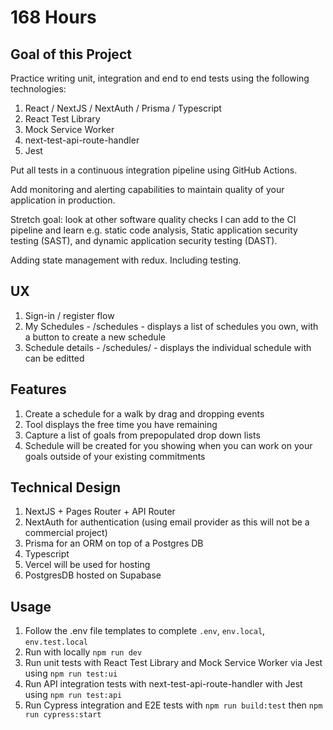 # 168 Hours

## Goal of this Project

Practice writing unit, integration and end to end tests using the following technologies:

1. React / NextJS / NextAuth / Prisma / Typescript
2. React Test Library
3. Mock Service Worker
4. next-test-api-route-handler
5. Jest

Put all tests in a continuous integration pipeline using GitHub Actions.

Add monitoring and alerting capabilities to maintain quality of your application in production.

Stretch goal: look at other software quality checks I can add to the CI pipeline and learn e.g. static code analysis, Static application security testing (SAST), and dynamic application security testing (DAST).

Adding state management with redux. Including testing.

## UX

1. Sign-in / register flow
2. My Schedules - /schedules - displays a list of schedules you own, with a button to create a new schedule
3. Schedule details - /schedules/<scheduleId> - displays the individual schedule with can be editted

## Features

1. Create a schedule for a walk by drag and dropping events
2. Tool displays the free time you have remaining
3. Capture a list of goals from prepopulated drop down lists
4. Schedule will be created for you showing when you can work on your goals outside of your existing commitments

## Technical Design

1. NextJS + Pages Router + API Router
2. NextAuth for authentication (using email provider as this will not be a commercial project)
3. Prisma for an ORM on top of a Postgres DB
4. Typescript
5. Vercel will be used for hosting
6. PostgresDB hosted on Supabase

## Usage

1. Follow the .env file templates to complete `.env`, `env.local`, `env.test.local`
2. Run with locally `npm run dev`
3. Run unit tests with React Test Library and Mock Service Worker via Jest using `npm run test:ui`
4. Run API integration tests with next-test-api-route-handler with Jest using `npm run test:api`
5. Run Cypress integration and E2E tests with `npm run build:test` then `npm run cypress:start`

